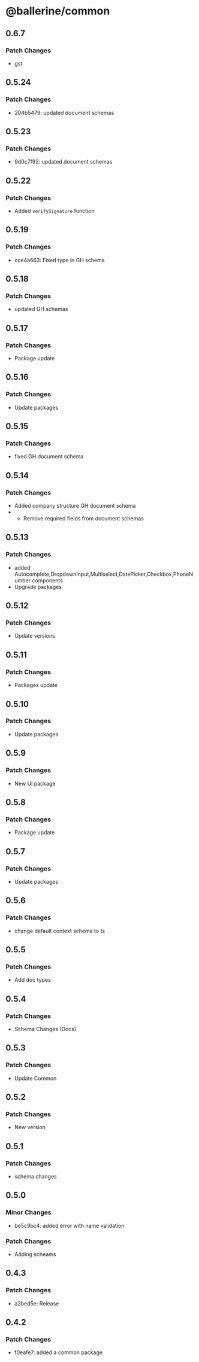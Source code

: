 # @ballerine/common

## 0.6.7

### Patch Changes

- gst

## 0.5.24

### Patch Changes

- 204b5479: updated document schemas

## 0.5.23

### Patch Changes

- 9d0c7f92: updated document schemas

## 0.5.22

### Patch Changes

- Added `verifySignature` function

## 0.5.19

### Patch Changes

- cce4a663: Fixed type in GH schema

## 0.5.18

### Patch Changes

- updated GH schemas

## 0.5.17

### Patch Changes

- Package update

## 0.5.16

### Patch Changes

- Update packages

## 0.5.15

### Patch Changes

- fixed GH document schema

## 0.5.14

### Patch Changes

- Added company structure GH document schema
- - Remove required fields from document schemas

## 0.5.13

### Patch Changes

- added Autocomplete,DropdownInput,Multiselect,DatePicker,Checkbox,PhoneNumber components
- Upgrade packages

## 0.5.12

### Patch Changes

- Update versions

## 0.5.11

### Patch Changes

- Packages update

## 0.5.10

### Patch Changes

- Update packages

## 0.5.9

### Patch Changes

- New UI package

## 0.5.8

### Patch Changes

- Package update

## 0.5.7

### Patch Changes

- Update packages

## 0.5.6

### Patch Changes

- change default context schema to ts

## 0.5.5

### Patch Changes

- Add doc types

## 0.5.4

### Patch Changes

- Schema Changes (Docs)

## 0.5.3

### Patch Changes

- Update Common

## 0.5.2

### Patch Changes

- New version

## 0.5.1

### Patch Changes

- schema changes

## 0.5.0

### Minor Changes

- be5c9bc4: added error with name validation

### Patch Changes

- Adding scheams

## 0.4.3

### Patch Changes

- a2bed5e: Release

## 0.4.2

### Patch Changes

- f0eafe7: added a common package
